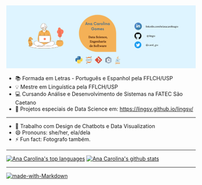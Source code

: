 ![capa](https://github.com/lingsv/lingsv/blob/master/capa_profile.png)

- 📚 Formada em Letras - Português e Espanhol pela FFLCH/USP
- 💡 Mestre em Linguística pela FFLCH/USP
- 💻 Cursando Análise e Desenvolvimento de Sistemas na FATEC São Caetano
- 🔗 Projetos especiais de Data Science em: https://lingsv.github.io/lingsv/
*************************

- 🔭 Trabalho com Design de Chatbots e Data Visualization
- 😄 Pronouns: she/her, ela/dela
- ⚡ Fun fact: Fotografo também.

****************************
[![Ana Carolina's top languages](https://github-readme-stats.vercel.app/api/top-langs/?username=lingsv&theme=dracula&layout=compact)](https://github.com/lingsv/github-readme-stats)
[![Ana Carolina's github stats](https://github-readme-stats.vercel.app/api?username=lingsv&theme=dracula&show_private=true)](https://github.com/lingsv/github-readme-stats)

*******************

[![made-with-Markdown](https://img.shields.io/badge/Made%20with-Markdown-1f425f.svg)](http://commonmark.org)

